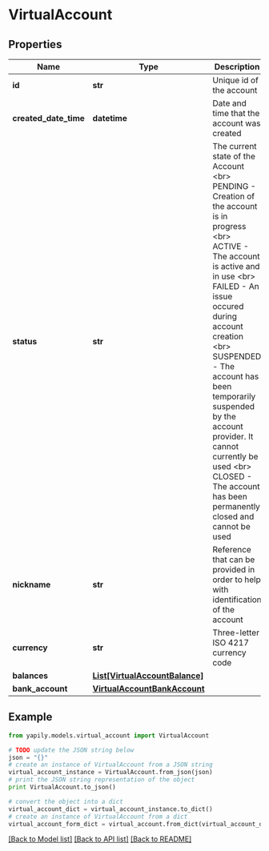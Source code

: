 # VirtualAccount


## Properties
Name | Type | Description | Notes
------------ | ------------- | ------------- | -------------
**id** | **str** | Unique id of the account | [optional] 
**created_date_time** | **datetime** | Date and time that the account was created | [optional] 
**status** | **str** | The current state of the Account &lt;br&gt; PENDING - Creation of the account is in progress &lt;br&gt; ACTIVE - The account is active and in use &lt;br&gt; FAILED - An issue occured during account creation &lt;br&gt; SUSPENDED - The account has been temporarily suspended by the account provider. It cannot currently be used &lt;br&gt; CLOSED - The account has been permanently closed and cannot be used | [optional] 
**nickname** | **str** | Reference that can be provided in order to help with identification of the account | [optional] 
**currency** | **str** | Three-letter ISO 4217 currency code | [optional] 
**balances** | [**List[VirtualAccountBalance]**](VirtualAccountBalance.md) |  | [optional] 
**bank_account** | [**VirtualAccountBankAccount**](VirtualAccountBankAccount.md) |  | [optional] 

## Example

```python
from yapily.models.virtual_account import VirtualAccount

# TODO update the JSON string below
json = "{}"
# create an instance of VirtualAccount from a JSON string
virtual_account_instance = VirtualAccount.from_json(json)
# print the JSON string representation of the object
print VirtualAccount.to_json()

# convert the object into a dict
virtual_account_dict = virtual_account_instance.to_dict()
# create an instance of VirtualAccount from a dict
virtual_account_form_dict = virtual_account.from_dict(virtual_account_dict)
```
[[Back to Model list]](../README.md#documentation-for-models) [[Back to API list]](../README.md#documentation-for-api-endpoints) [[Back to README]](../README.md)


